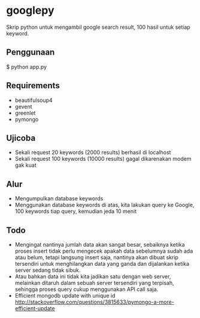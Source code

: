 googlepy
========
Skrip python untuk mengambil google search result, 100 hasil untuk setiap
keyword.

Penggunaan
-----------
$ python app.py

Requirements
-------
- beautifulsoup4
- gevent
- greenlet
- pymongo

Ujicoba
-------
- Sekali request 20 keywords (2000 results) berhasil di localhost
- Sekali request 100 keywords (10000 results) gagal dikarenakan modem gak kuat

Alur
-----
- Mengumpulkan database keywords
- Menggunakan database keywords di atas, kita lakukan query ke Google, 100 keywords tiap query, kemudian jeda 10 menit


Todo
-------
- Mengingat nantinya jumlah data akan sangat besar, sebaiknya ketika proses insert tidak perlu mengecek apakah data sebelumnya sudah ada atau belum, tetapi langsung insert saja, nantinya akan dibuat skrip tersendiri untuk menghilangkan data yang ganda dan dijalankan ketika server sedang tidak sibuk.
- Atau bahkan data ini tidak kita jadikan satu dengan web server, melainkan ditaruh dalam sebuah server tersendiri yang terpisah, sehingga proses query cukup menggunakan API call saja.
- Efficient mongodb update with unique id
http://stackoverflow.com/questions/3815633/pymongo-a-more-efficient-update